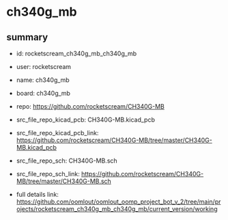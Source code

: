 # ch340g_mb
 
## summary 
* id: rocketscream_ch340g_mb_ch340g_mb
* user: rocketscream
* name: ch340g_mb
* board: ch340g_mb
* repo: https://github.com/rocketscream/CH340G-MB
* src_file_repo_kicad_pcb: CH340G-MB.kicad_pcb
* src_file_repo_kicad_pcb_link: https://github.com/rocketscream/CH340G-MB/tree/master/CH340G-MB.kicad_pcb


* src_file_repo_sch: CH340G-MB.sch
* src_file_repo_sch_link: https://github.com/rocketscream/CH340G-MB/tree/master/CH340G-MB.sch
* full details link: https://github.com/oomlout/oomlout_oomp_project_bot_v_2/tree/main/projects/rocketscream_ch340g_mb_ch340g_mb/current_version/working  







